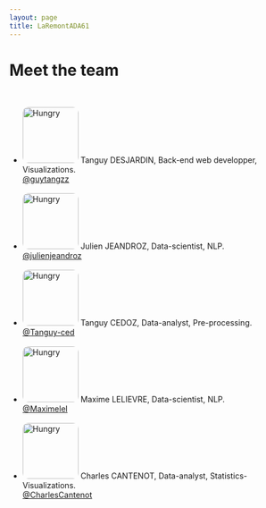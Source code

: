 ```yaml
---
layout: page
title: LaRemontADA61
---
```

# Meet the team
<br>

<ul class="img_container">
         <li>
            <img src="../assets/img/TUN.png" alt="Hungry" width="100" height="100" style="border-radius: 10px;" >
            Tanguy DESJARDIN, Back-end web developper, Visualizations.
            <a href="https://github.com/guytangzz"><br>@guytangzz</a>
            <br/><br/>
         </li>
         <li>
            <img src="../assets/img/JJZ.png" alt="Hungry" width="100" height="100" style="border-radius: 10px;" >
            Julien JEANDROZ, Data-scientist, NLP.
            <a href="https://github.com/julienjeandroz"><br>@julienjeandroz</a>
            <br/><br/>
         </li>
         <li>
            <img src="../assets/img/TCZ.png" alt="Hungry" width="100" height="100" style="border-radius: 10px;" >
            Tanguy CEDOZ, Data-analyst, Pre-processing.
            <a href="https://github.com/Tanguy-ced"><br>@Tanguy-ced</a>
            <br/><br/>
         </li>
         <li>
            <img src="../assets/img/MLE.png" alt="Hungry" width="100" height="100" style="border-radius: 10px;" >
            Maxime LELIEVRE, Data-scientist, NLP.
            <a href="https://github.com/Maximelel"><br>@Maximelel</a>
            <br/><br/>
         </li>
         <li>
            <img src="../assets/img/CCT.png" alt="Hungry" width="100" height="100" style="border-radius: 10px;" >
            Charles CANTENOT, Data-analyst, Statistics-Visualizations.
            <a href="https://github.com/CharlesCantenot"><br>@CharlesCantenot</a>
            <br/><br/>
         </li>
      </ul>
